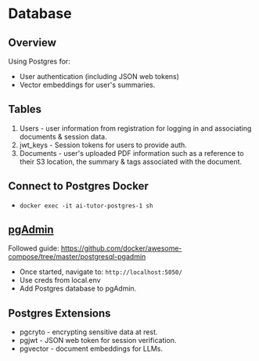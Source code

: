 # Database
## Overview
Using Postgres for:
* User authentication (including JSON web tokens)
* Vector embeddings for user's summaries.

## Tables
1. Users - user information from registration for logging in and associating documents & session data.
2. jwt_keys - Session tokens for users to provide auth.
3. Documents - user's uploaded PDF information such as a reference to their S3 location, the summary & tags associated with the document.

## Connect to Postgres Docker
* `docker exec -it ai-tutor-postgres-1 sh`

## [pgAdmin](https://www.pgadmin.org/)
Followed guide: https://github.com/docker/awesome-compose/tree/master/postgresql-pgadmin

* Once started, navigate to: `http://localhost:5050/`
* Use creds from local.env
* Add Postgres database to pgAdmin.


## Postgres Extensions
* pgcryto - encrypting sensitive data at rest.
* pgjwt - JSON web token for session verification.
* pgvector - document embeddings for LLMs.
